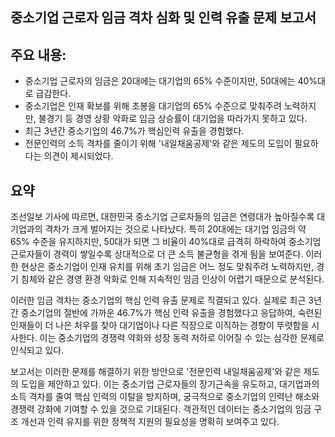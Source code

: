 ## 중소기업 근로자 임금 격차 심화 및 인력 유출 문제 보고서

## 주요 내용:
*   중소기업 근로자의 임금은 20대에는 대기업의 65% 수준이지만, 50대에는 40%대로 급감한다.
*   중소기업은 인재 확보를 위해 초봉을 대기업의 65% 수준으로 맞춰주려 노력하지만, 불경기 등 경영 상황 악화로 임금 상승률이 대기업을 따라가지 못하고 있다.
*   최근 3년간 중소기업의 46.7%가 핵심인력 유출을 경험했다.
*   전문인력의 소득 격차를 줄이기 위해 '내일채움공제'와 같은 제도의 도입이 필요하다는 의견이 제시되었다.

## 요약

조선일보 기사에 따르면, 대한민국 중소기업 근로자들의 임금은 연령대가 높아질수록 대기업과의 격차가 크게 벌어지는 것으로 나타났다. 특히 20대에는 대기업 임금의 약 65% 수준을 유지하지만, 50대가 되면 그 비율이 40%대로 급격히 하락하여 중소기업 근로자들이 경력이 쌓일수록 상대적으로 더 큰 소득 불균형을 겪게 됨을 보여준다. 이러한 현상은 중소기업이 인재 유치를 위해 초기 임금은 어느 정도 맞춰주려 노력하지만, 경기 침체와 같은 경영 환경 악화로 인해 지속적인 임금 인상이 어렵기 때문으로 분석된다.

이러한 임금 격차는 중소기업의 핵심 인력 유출 문제로 직결되고 있다. 실제로 최근 3년간 중소기업의 절반에 가까운 46.7%가 핵심 인력 유출을 경험했다고 응답하여, 숙련된 인재들이 더 나은 처우를 찾아 대기업이나 다른 직장으로 이직하는 경향이 뚜렷함을 시사한다. 이는 중소기업의 경쟁력 약화와 성장 동력 저하로 이어질 수 있는 심각한 문제로 인식되고 있다.

보고서는 이러한 문제를 해결하기 위한 방안으로 '전문인력 내일채움공제'와 같은 제도의 도입을 제안하고 있다. 이는 중소기업 근로자들의 장기근속을 유도하고, 대기업과의 소득 격차를 줄여 핵심 인력의 이탈을 방지하며, 궁극적으로 중소기업의 인력난 해소와 경쟁력 강화에 기여할 수 있을 것으로 기대된다. 객관적인 데이터는 중소기업의 임금 구조 개선과 인력 유지를 위한 정책적 지원의 필요성을 명확히 보여주고 있다.